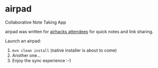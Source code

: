 airpad
======

Collaborative Note Taking App

airpad was written for [airhacks attendees](http://airhacks.com) for quick notes
and link sharing.

Launch an airpad:

1. `mvn clean install` (native installer is about to come)
2. Another one...
3. Enjoy the sync experience :-)



